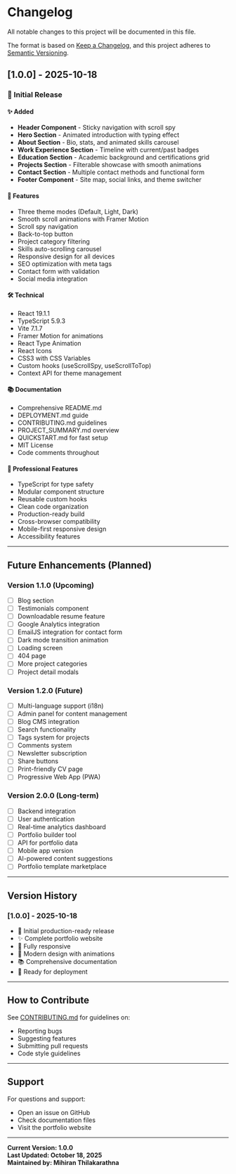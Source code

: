 # Changelog

All notable changes to this project will be documented in this file.

The format is based on [Keep a Changelog](https://keepachangelog.com/en/1.0.0/),
and this project adheres to [Semantic Versioning](https://semver.org/spec/v2.0.0.html).

## [1.0.0] - 2025-10-18

### 🎉 Initial Release

#### ✨ Added
- **Header Component** - Sticky navigation with scroll spy
- **Hero Section** - Animated introduction with typing effect
- **About Section** - Bio, stats, and animated skills carousel
- **Work Experience Section** - Timeline with current/past badges
- **Education Section** - Academic background and certifications grid
- **Projects Section** - Filterable showcase with smooth animations
- **Contact Section** - Multiple contact methods and functional form
- **Footer Component** - Site map, social links, and theme switcher

#### 🎨 Features
- Three theme modes (Default, Light, Dark)
- Smooth scroll animations with Framer Motion
- Scroll spy navigation
- Back-to-top button
- Project category filtering
- Skills auto-scrolling carousel
- Responsive design for all devices
- SEO optimization with meta tags
- Contact form with validation
- Social media integration

#### 🛠️ Technical
- React 19.1.1
- TypeScript 5.9.3
- Vite 7.1.7
- Framer Motion for animations
- React Type Animation
- React Icons
- CSS3 with CSS Variables
- Custom hooks (useScrollSpy, useScrollToTop)
- Context API for theme management

#### 📚 Documentation
- Comprehensive README.md
- DEPLOYMENT.md guide
- CONTRIBUTING.md guidelines
- PROJECT_SUMMARY.md overview
- QUICKSTART.md for fast setup
- MIT License
- Code comments throughout

#### 🎯 Professional Features
- TypeScript for type safety
- Modular component structure
- Reusable custom hooks
- Clean code organization
- Production-ready build
- Cross-browser compatibility
- Mobile-first responsive design
- Accessibility features

---

## Future Enhancements (Planned)

### Version 1.1.0 (Upcoming)
- [ ] Blog section
- [ ] Testimonials component
- [ ] Downloadable resume feature
- [ ] Google Analytics integration
- [ ] EmailJS integration for contact form
- [ ] Dark mode transition animation
- [ ] Loading screen
- [ ] 404 page
- [ ] More project categories
- [ ] Project detail modals

### Version 1.2.0 (Future)
- [ ] Multi-language support (i18n)
- [ ] Admin panel for content management
- [ ] Blog CMS integration
- [ ] Search functionality
- [ ] Tags system for projects
- [ ] Comments system
- [ ] Newsletter subscription
- [ ] Share buttons
- [ ] Print-friendly CV page
- [ ] Progressive Web App (PWA)

### Version 2.0.0 (Long-term)
- [ ] Backend integration
- [ ] User authentication
- [ ] Real-time analytics dashboard
- [ ] Portfolio builder tool
- [ ] API for portfolio data
- [ ] Mobile app version
- [ ] AI-powered content suggestions
- [ ] Portfolio template marketplace

---

## Version History

### [1.0.0] - 2025-10-18
- 🎉 Initial production-ready release
- ✨ Complete portfolio website
- 📱 Fully responsive
- 🎨 Modern design with animations
- 📚 Comprehensive documentation
- 🚀 Ready for deployment

---

## How to Contribute

See [CONTRIBUTING.md](CONTRIBUTING.md) for guidelines on:
- Reporting bugs
- Suggesting features
- Submitting pull requests
- Code style guidelines

---

## Support

For questions and support:
- Open an issue on GitHub
- Check documentation files
- Visit the portfolio website

---

**Current Version: 1.0.0**  
**Last Updated: October 18, 2025**  
**Maintained by: Mihiran Thilakarathna**
